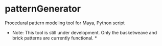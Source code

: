 # patternGenerator
Procedural pattern modeling tool for Maya, Python script

* Note: This tool is still under development. Only the basketweave and brick patterns are currently functional. *
